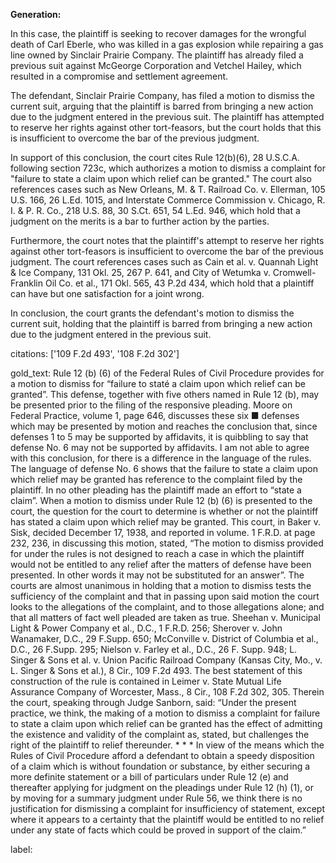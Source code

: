 **Generation:**



In this case, the plaintiff is seeking to recover damages for the wrongful death of Carl Eberle, who was killed in a gas explosion while repairing a gas line owned by Sinclair Prairie Company. The plaintiff has already filed a previous suit against McGeorge Corporation and Vetchel Hailey, which resulted in a compromise and settlement agreement.

The defendant, Sinclair Prairie Company, has filed a motion to dismiss the current suit, arguing that the plaintiff is barred from bringing a new action due to the judgment entered in the previous suit. The plaintiff has attempted to reserve her rights against other tort-feasors, but the court holds that this is insufficient to overcome the bar of the previous judgment.

In support of this conclusion, the court cites Rule 12(b)(6), 28 U.S.C.A. following section 723c, which authorizes a motion to dismiss a complaint for "failure to state a claim upon which relief can be granted." The court also references cases such as New Orleans, M. & T. Railroad Co. v. Ellerman, 105 U.S. 166, 26 L.Ed. 1015, and Interstate Commerce Commission v. Chicago, R. I. & P. R. Co., 218 U.S. 88, 30 S.Ct. 651, 54 L.Ed. 946, which hold that a judgment on the merits is a bar to further action by the parties.

Furthermore, the court notes that the plaintiff's attempt to reserve her rights against other tort-feasors is insufficient to overcome the bar of the previous judgment. The court references cases such as Cain et al. v. Quannah Light & Ice Company, 131 Okl. 25, 267 P. 641, and City of Wetumka v. Cromwell-Franklin Oil Co. et al., 171 Okl. 565, 43 P.2d 434, which hold that a plaintiff can have but one satisfaction for a joint wrong.

In conclusion, the court grants the defendant's motion to dismiss the current suit, holding that the plaintiff is barred from bringing a new action due to the judgment entered in the previous suit.



citations: ['109 F.2d 493', '108 F.2d 302']

gold_text: Rule 12 (b) (6) of the Federal Rules of Civil Procedure provides for a motion to dismiss for “failure to staté a claim upon which relief can be granted”. This defense, together with five others named in Rule 12 (b), may be presented prior to the filing of the responsive pleading. Moore on Federal Practice, volume 1, page 646, discusses these six ■ defenses which may be presented by motion and reaches the conclusion that, since defenses 1 to 5 may be supported by affidavits, it is quibbling to say that defense No. 6 may not be supported by affidavits. I am not able to agree with this conclusion, for there is a difference in the language of the rules. The language of defense No. 6 shows that the failure to state a claim upon which relief may be granted has reference to the complaint filed by the plaintiff. In no other pleading has the plaintiff made an effort to “state a claim”. When a motion to dismiss under Rule 12 (b) (6) is presented to the court, the question for the court to determine is whether or not the plaintiff has stated a claim upon which relief may be granted. This court, in Baker v. Sisk, decided December 17, 1938, and reported in volume. 1 F.R.D. at page 232, 236, in discussing this motion, stated, “The motion to dismiss provided for under the rules is not designed to reach a case in which the plaintiff would not be entitled to any relief after the matters of defense have been presented. In other words it may not be substituted for an answer”. The courts are almost unanimous in holding that a motion to dismiss tests the sufficiency of the complaint and that in passing upon said motion the court looks to the allegations of the complaint, and to those allegations alone; and that all matters of fact well pleaded are taken as true. Sheehan v. Municipal Light & Power Company et al., D.C., 1 F.R.D. 256; Sherover v. John Wanamaker, D.C., 29 F.Supp. 650; McConville v. District of Columbia et al., D.C., 26 F.Supp. 295; Nielson v. Farley et al., D.C., 26 F. Supp. 948; L. Singer & Sons et al. v. Union Pacific Railroad Company (Kansas City, Mo., v. L. Singer & Sons et al.), 8 Cir., 109 F.2d 493. The best statement of this construction of the rule is contained in Leimer v. State Mutual Life Assurance Company of Worcester, Mass., 8 Cir., 108 F.2d 302, 305. Therein the court, speaking through Judge Sanborn, said: “Under the present practice, we think, the making of a motion to dismiss a complaint for failure to state a claim upon which relief can be granted has the effect of admitting the existence and validity of the complaint as, stated, but challenges the right of the plaintiff to relief thereunder. * * * In view of the means which the Rules of Civil Procedure afford a defendant to obtain a speedy disposition of a claim which is without foundation or substance, by either securing a more definite statement or a bill of particulars under Rule 12 (e) and thereafter applying for judgment on the pleadings under Rule 12 (h) (1), or by moving for a summary judgment under Rule 56, we think there is no justification for dismissing a complaint for insufficiency of statement, except where it appears to a certainty that the plaintiff would be entitled to no relief under any state of facts which could be proved in support of the claim.”

label: 